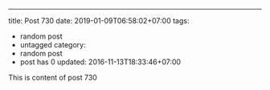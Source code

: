 ---
title: Post 730
date: 2019-01-09T06:58:02+07:00
tags:
  - random post
  - untagged
category:
  - random post
  - post has 0
updated: 2016-11-13T18:33:46+07:00

This is content of post 730
